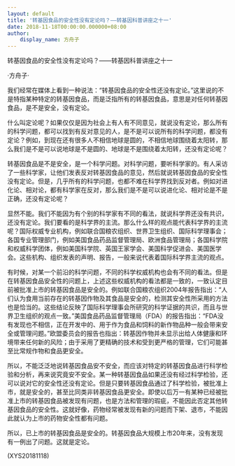 ```yaml
---
layout: default
title: '转基因食品的安全性没有定论吗？——转基因科普讲座之十一'
date: 2018-11-18T00:00:00.000000+08:00
author:
    display_name: 方舟子
---
```


转基因食品的安全性没有定论吗？——转基因科普讲座之十一

·方舟子·

我们经常在媒体上看到一种说法：“转基因食品的安全性还没有定论。”这里说的不是特指某种特定的转基因食品，而是泛指所有的转基因食品，意思是对任何转基因食品，是不是安全，没有定论。

什么叫定论呢？如果仅仅是因为社会上有人有不同意见，就说没有定论，那么所有的科学问题，都可以找到有反对意见的人，是不是可以说所有的科学问题，都没有定论？例如，到现在还有很多人不相信地球是圆的，不相信地球围绕着太阳转，那么我们是不是可以说地球是不是圆的、地球是不是围绕着太阳转，还没有定论呢？

转基因食品是不是安全，是一个科学问题。对科学问题，要听科学家的。有人采访了一些科学家，让他们发表反对转基因食品的意见，然后就说转基因食品的安全性没有定论。但是，几乎所有的科学问题，也都不难在科学界找到反对者。例如对进化论、相对论，都有科学家在反对，那么我们是不是可以说进化论、相对论是不是正确，还没有定论呢？

显然不能。我们不能因为有个别的科学家有不同的看法，就说科学界还没有共识，还没有定论。我们要看的是科学界的主流。那么什么样的观点能代表科学界的主流呢？国际权威专业机构，例如联合国粮农组织、世界卫生组织、国际科学理事会；各国专业管理部门，例如美国食品药品监督管理局、欧洲食品管理局；各国科学院和权威科学团体，例如美国科学院、英国王家学会、美国科学促进会、美国医学会。这些机构、组织发表的声明、报告，一般来说代表着国际科学界主流的观点。

有时候，对某一个前沿的科学问题，不同的科学权威机构也会有不同的看法。但是在转基因食品安全性的问题上，上述这些权威机构的看法都是一致的，一致认定目前被批准上市的转基因食品是安全的。例如联合国粮农组织2004年报告指出：“人们认为食用当前存在的转基因作物及其食品是安全的，检测其安全性所采用的方法也是恰当的。这些结论反映了国际科学理事会所研究的科学证据的共识，而且与世界卫生组织的观点一致。”美国食品药品监督管理局（FDA）的报告指出：“FDA没有发现也不相信，正在开发中的、用于作为食品和饲料的新作物品种一般会带来安全或管理问题。”欧盟委员会的报告也指出：转基因作物并未显示出给人体健康和环境带来任何新的风险；由于采用了更精确的技术和受到更严格的管理，它们可能甚至比常规作物和食品更安全。

所以，不能泛泛地说转基因食品安不安全，而应该对特定的转基因食品进行科学检验和分析，再来说究竟安不安全。某一种转基因食品如果还没有经过科学检验，还可以说对它的安全性还没有定论。但是只要转基因食品通过了科学检验，被批准上市，就是安全的，甚至比同类非转基因食品更安全。即使以后万一有某种已经被批准上市的转基因食品被发现有问题，也是方法和管理的瑕疵，不能因此否定其他转基因食品的安全性。这就好像，药物经常被发现有新的问题而下架、退市，不能因此就认为上市的药物安全性都有问题。

所以，已上市的转基因食品是安全的。转基因食品大规模上市20年来，没有发现有一例出了问题。这就是定论。

(XYS20181118)

